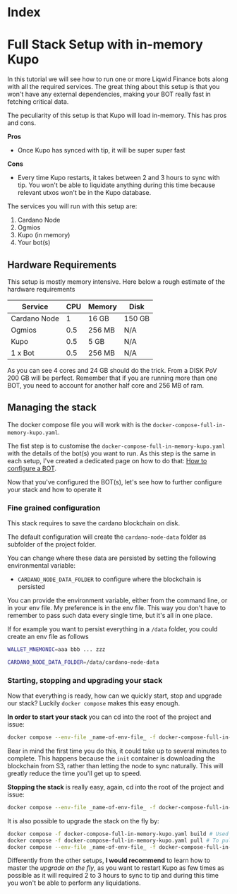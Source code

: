 # Index

# Full Stack Setup with in-memory Kupo

In this tutorial we will see how to run one or more Liqwid Finance bots along with all the required services. The great
thing about this setup is that you won't have any external dependencies, making your BOT really fast in fetching
critical data. 

The peculiarity of this setup is that Kupo will load in-memory. This has pros and cons.

**Pros**
* Once Kupo has synced with tip, it will be super super fast

**Cons**
* Every time Kupo restarts, it takes between 2 and 3 hours to sync with tip. You won't be able to liquidate anything during this time
because relevant utxos won't be in the Kupo database.

The services you will run with this setup are:

1. Cardano Node
2. Ogmios
3. Kupo (in memory)
4. Your bot(s)

## Hardware Requirements

This setup is mostly memory intensive. Here below a rough estimate of the hardware requirements

| Service      | CPU | Memory | Disk   |
|--------------|-----|--------|--------|
| Cardano Node | 1   | 16 GB  | 150 GB |
| Ogmios       | 0.5 | 256 MB | N/A    |
| Kupo         | 0.5 | 5 GB   | N/A    |
| 1 x Bot      | 0.5 | 256 MB | N/A    |

As you can see 4 cores and 24 GB should do the trick. From a DISK PoV 200 GB will be perfect.
Remember that if you are running more than one BOT, you need to account for another half core and 256 MB of ram.

## Managing the stack

The docker compose file you will work with is the `docker-compose-full-in-memory-kupo.yaml`.

The fist step is to customise the `docker-compose-full-in-memory-kupo.yaml` with the details of the bot(s) you want to run.
As this step is the same in each setup, I've created a dedicated page on how to do that: [How to configure a BOT](./CONFIGURING_A_BOT.md).

Now that you've configured the BOT(s), let's see how to further configure your stack and how to operate it

### Fine grained configuration

This stack requires to save the cardano blockchain on disk.

The default configuration will create the `cardano-node-data` folder as subfolder of the project folder.

You can change where these data are persisted by setting the following environmental variable:

* `CARDANO_NODE_DATA_FOLDER` to configure where the blockchain is persisted

You can provide the environment variable, either from the command line, or in your env file. My preference is in the env file.
This way you don't have to remember to pass such data every single time, but it's all in one place.

If for example you want to persist everything in a `/data` folder, you could create an env file as follows

```bash
WALLET_MNEMONIC=aaa bbb ... zzz

CARDANO_NODE_DATA_FOLDER=/data/cardano-node-data
```

### Starting, stopping and upgrading your stack

Now that everything is ready, how can we quickly start, stop and upgrade our stack? Luckily `docker compose` makes this
easy enough.

**In order to start your stack** you can cd into the root of the project and issue:

```bash
docker compose --env-file _name-of-env-file_ -f docker-compose-full-in-memory-kupo.yaml up -d
```

Bear in mind the first time you do this, it could take up to several minutes to complete. This happens because the `init` container
is downloading the blockchain from S3, rather than letting the node to sync naturally. This will greatly reduce the time you'll get up to speed.

**Stopping the stack** is really easy, again, cd into the root of the project and issue:

```bash
docker compose --env-file _name-of-env-file_ -f docker-compose-full-in-memory-kupo.yaml down
```

It is also possible to upgrade the stack on the fly by:

```bash
docker compose -f docker-compose-full-in-memory-kupo.yaml build # Used to rebuild all locally built images
docker compose -f docker-compose-full-in-memory-kupo.yaml pull # To pull latest version for all downloaded images
docker compose --env-file _name-of-env-file_ -f docker-compose-full-in-memory-kupo.yaml up -d # That will restart container that have either a new image or different configuration
```

Differently from the other setups, **I would recommend** to learn how to master the _upgrade on the fly_, as you want to restart 
Kupo as few times as possible as it will required 2 to 3 hours to sync to tip and during this time you won't be able to
perform any liquidations.

